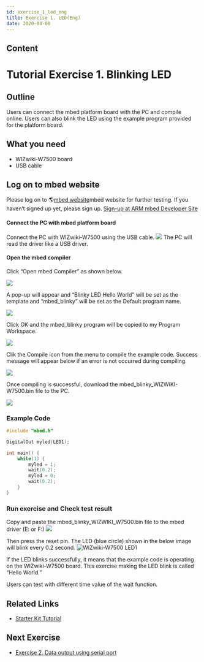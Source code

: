 ```yaml
---
id: exercise_1_led_eng
title: Exercise 1. LED(Eng)
date: 2020-04-08
---
```



## Content
# Tutorial Exercise 1. Blinking LED

## Outline

Users can connect the mbed platform board with the PC and compile
online. Users can also blink the LED using the example program provided
for the platform board.

## What you need

  - WIZwiki-W7500 board
  - USB cable

## Log on to mbed website

Please log on to 🌎[mbed website](https://developer.mbed.org)mbed website
for further testing. If you haven’t signed up yet, please sign up.
[Sign-up at ARM mbed Developer
Site](Sign-up_at_ARM_mbed(Eng).md)

#### Connect the PC with mbed platform board

Connect the PC with WIZwiki-W7500 using the USB cable.
![](/document_framework/img/products/wizwiki_mbed_kit/kit_en/bd_usb_connected.jpg) The PC will
read the driver like a USB driver.

#### Open the mbed compiler

Click “Open mbed Compiler” as shown below.

![](/document_framework/img/products/wizwiki_mbed_kit/kit_en/105_wizwiki.png)

A pop-up will appear and “Blinky LED Hello World” will be set as the
template and “mbed\_blinky” will be set as the Default program name.

![](/document_framework/img/products/wizwiki_mbed_kit/kit_en/106_program_name.png)

Click OK and the mbed\_blinky program will be copied to my Program
Workspace.

![](/document_framework/img/products/wizwiki_mbed_kit/kit_en/107_mbed_blinky_main.png)

Clik the Compile icon from the menu to compile the example code. Success
message will appear below if an error is not occurred during compiling.

![](/document_framework/img/products/wizwiki_mbed_kit/kit_en/108_compile_end.png)

Once compiling is successful, download the
mbed\_blinky\_WIZWIKI-W7500.bin file to the PC.

![](/document_framework/img/products/wizwiki_mbed_kit/kit_en/109_bin.png)
### Example Code

``` c
#include "mbed.h"

DigitalOut myled(LED1);

int main() {
    while(1) {
        myled = 1;
        wait(0.2);
        myled = 0;
        wait(0.2);
    }
}
```

### Run exercise and Check test result

Copy and paste the mbed\_blinky\_WIZWIKI\_W7500.bin file to the mbed
driver (E: or F:) ![](/document_framework/img/products/wizwiki_mbed_kit/kit_en/110_copy.png)

Then press the reset pin. The LED (blue circle) shown in the below image
will blink every 0.2 second. ![WIZwiki-W7500
LED1](/document_framework/img/products/wizwiki_mbed_kit/kit_en/wizwiki_led1.png)

If the LED blinks successfully, it means that the example code is
operating on the WIZwiki-W7500 board. This exercise making the LED blink
is called “Hello World.”

Users can test with different time value of the wait function.

## Related Links

   * [Starter Kit Tutorial](Tutorial(Eng).md)

## Next Exercise

   * [Exercise 2. Data output using serial port](Exercise_2._Serial_port(Eng).md)
